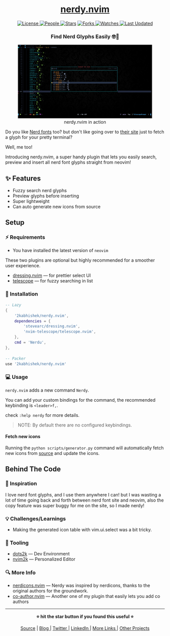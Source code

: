 <div align = "center">

<h1><a href="https://github.com/2kabhishek/nerdy.nvim">nerdy.nvim</a></h1>

<a href="https://github.com/2KAbhishek/nerdy.nvim/blob/main/LICENSE">
<img alt="License" src="https://img.shields.io/github/license/2kabhishek/nerdy.nvim?style=flat&color=eee&label="> </a>

<a href="https://github.com/2KAbhishek/nerdy.nvim/graphs/contributors">
<img alt="People" src="https://img.shields.io/github/contributors/2kabhishek/nerdy.nvim?style=flat&color=ffaaf2&label=People"> </a>

<a href="https://github.com/2KAbhishek/nerdy.nvim/stargazers">
<img alt="Stars" src="https://img.shields.io/github/stars/2kabhishek/nerdy.nvim?style=flat&color=98c379&label=Stars"></a>

<a href="https://github.com/2KAbhishek/nerdy.nvim/network/members">
<img alt="Forks" src="https://img.shields.io/github/forks/2kabhishek/nerdy.nvim?style=flat&color=66a8e0&label=Forks"> </a>

<a href="https://github.com/2KAbhishek/nerdy.nvim/watchers">
<img alt="Watches" src="https://img.shields.io/github/watchers/2kabhishek/nerdy.nvim?style=flat&color=f5d08b&label=Watches"> </a>

<a href="https://github.com/2KAbhishek/nerdy.nvim/pulse">
<img alt="Last Updated" src="https://img.shields.io/github/last-commit/2kabhishek/nerdy.nvim?style=flat&color=e06c75&label="> </a>

<h3>Find Nerd Glyphs Easily 🤓🔭</h3>

<figure>
  <img src="images/screenshot.png" alt="nerdy.nvim in action">
  <br/>
  <figcaption>nerdy.nvim in action</figcaption>
</figure>

</div>

Do you like [Nerd fonts](https://github.com/ryanoasis/nerd-fonts) too? but don't like going over to [their site](https://www.nerdfonts.com/cheat-sheet) just to fetch a glyph for your pretty terminal?

Well, me too!

Introducing nerdy.nvim, a super handy plugin that lets you easily search, preview and insert all nerd font glyphs straight from neovim!

## ✨ Features

- Fuzzy search nerd glyphs
- Preview glyphs before inserting
- Super lightweight
- Can auto generate new icons from source

## Setup

### ⚡ Requirements

- You have installed the latest version of `neovim`

These two plugins are optional but highly recommended for a smoother user experience.

- [dressing.nvim](https://github.com/stevearc/dressing.nvim) — for prettier select UI
- [telescope](https://github.com/nvim-telescope/telescope.nvim) — for fuzzy searching in list

### 🚀 Installation

```lua
-- Lazy
{
    '2kabhishek/nerdy.nvim',
    dependencies = {
        'stevearc/dressing.nvim',
        'nvim-telescope/telescope.nvim',
    },
    cmd = 'Nerdu',
},

-- Packer
use '2kabhishek/nerdy.nvim'

```

### 💻 Usage

`nerdy.nvim` adds a new command `Nerdy`.

You can add your custom bindings for the command, the recommended keybinding is `<leader>f,`.

check `:help nerdy` for more details.

> NOTE: By default there are no configured keybindings.

#### Fetch new icons

Running the `python scripts/generator.py` command will automatically fetch new icons from [source](https://raw.githubusercontent.com/ryanoasis/nerd-fonts/master/glyphnames.json) and update the icons.

##  Behind The Code

### 🌈 Inspiration

I love nerd font glyphs, and I use them anywhere I can! but I was wasting a lot of time going back and forth between nerd font site and neovim, also the copy feature was super buggy for me on the site, so I made nerdy!

### 💡 Challenges/Learnings

- Making the generated icon table with vim.ui.select was a bit tricky.

### 🧰 Tooling

- [dots2k](https://github.com/2kabhishek/dots2k) — Dev Environment
- [nvim2k](https://github.com/2kabhishek/nvim2k) — Personalized Editor

### 🔍 More Info

- [nerdicons.nvim](https://github.com/nvimdev/nerdicons.nvim) — Nerdy was inspired by nerdicons, thanks to the original authors for the groundwork.
- [co-author.nvim](https://github.com/2kabhishek/co-author.nvim) — Another one of my plugin that easily lets you add co authors

<hr>

<div align="center">

<strong>⭐ hit the star button if you found this useful ⭐</strong><br>

<a href="https://github.com/2KAbhishek/nerdy.nvim">Source</a>
| <a href="https://2kabhishek.github.io/blog" target="_blank">Blog </a>
| <a href="https://twitter.com/2kabhishek" target="_blank">Twitter </a>
| <a href="https://linkedin.com/in/2kabhishek" target="_blank">LinkedIn </a>
| <a href="https://2kabhishek.github.io/links" target="_blank">More Links </a>
| <a href="https://2kabhishek.github.io/projects" target="_blank">Other Projects </a>

</div>

